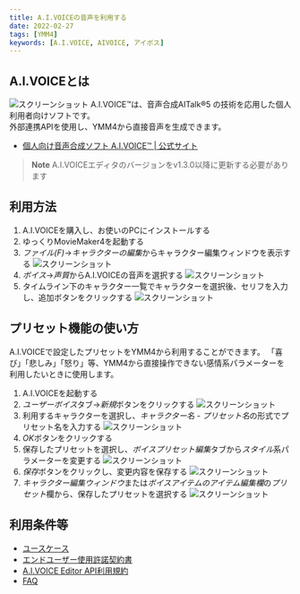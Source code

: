 ```yaml
---
title: A.I.VOICEの音声を利用する
date: 2022-02-27
tags: [YMM4]
keywords: [A.I.VOICE, AIVOICE, アイボス]
---
```

## A.I.VOICEとは
![スクリーンショット](AIVOICE_5837.png)
A.I.VOICE™は、音声合成AITalk®5 の技術を応用した個人利用者向けソフトです。  
外部連携APIを使用し、YMM4から直接音声を生成できます。  
- [個人向け音声合成ソフト A.I.VOICE™ | 公式サイト](https://aivoice.jp/)

> **Note**
> A.I.VOICEエディタのバージョンをv1.3.0以降に更新する必要があります

<AIVOICECards limit="10"/>

## 利用方法
1. A.I.VOICEを購入し、お使いのPCにインストールする
1. ゆっくりMovieMaker4を起動する
1. *ファイル(F)*→*キャラクターの編集*からキャラクター編集ウィンドウを表示する
![スクリーンショット](AIVOICE_0402.png)
1. *ボイス*→*声質*からA.I.VOICEの音声を選択する
![スクリーンショット](AIVOICE_2213.png)
1. タイムライン下のキャラクター一覧でキャラクターを選択後、セリフを入力し、追加ボタンをクリックする
![スクリーンショット](AIVOICE_1053.png)

## プリセット機能の使い方
A.I.VOICEで設定したプリセットをYMM4から利用することができます。
「喜び」「悲しみ」「怒り」等、YMM4から直接操作できない感情系パラメーターを利用したいときに使用します。

1. A.I.VOICEを起動する
1. *ユーザーボイス*タブ→*新規*ボタンをクリックする
![スクリーンショット](AIVOICE_3305.png)
1. 利用するキャラクターを選択し、*キャラクター名 - プリセット名*の形式でプリセット名を入力する
![スクリーンショット](AIVOICE_3510.png)
1. *OK*ボタンをクリックする
1. 保存したプリセットを選択し、*ボイスプリセット編集*タブから*スタイル*系パラメーターを変更する
![スクリーンショット](AIVOICE_3725.png)
1. *保存*ボタンをクリックし、変更内容を保存する
![スクリーンショット](AIVOICE_3937.png)
1. *キャラクター編集ウィンドウ*または*ボイスアイテムのアイテム編集欄*の*プリセット*欄から、保存したプリセットを選択する
![スクリーンショット](AIVOICE_4126.png)
## 利用条件等
- [ユースケース](https://aivoice.jp/usecase/)
- [エンドユーザー使用許諾契約書](https://aivoice.jp/usecase/#:~:text=A.I.VOICE%E3%82%A8%E3%83%B3%E3%83%89%E3%83%A6%E3%83%BC%E3%82%B6%E3%83%BC%E4%BD%BF%E7%94%A8%E8%A8%B1%E8%AB%BE%E5%A5%91%E7%B4%84%E6%9B%B8)
- [A.I.VOICE Editor API利用規約](https://aivoice.jp/manual/editor/api.html#termsandconditions)
- [FAQ](https://aivoice.jp/faq/)